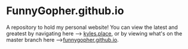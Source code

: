 # FunnyGopher.github.io
A repository to hold my personal website! You can view the latest and greatest by navigating here --> [kyles.place](kyles.place), or by viewing what's on the master branch here -->[funnygopher.github.io](http://funnygopher.github.io).